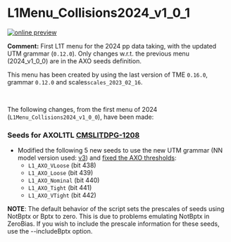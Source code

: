 # L1Menu_Collisions2024_v1_0_1

[![online preview](https://img.shields.io/badge/Online%20preview-click%20here-blue)](https://htmlpreview.github.io/?https://github.com/cms-l1-dpg/L1MenuRun3/blob/master/development/L1Menu_Collisions2024_v1_0_1/L1Menu_Collisions2024_v1_0_1.html)

**Comment:** 
First L1T menu for the 2024 pp data taking, with the updated UTM grammar (`0.12.0`).
Only changes w.r.t. the previous menu (2024_v1_0_0) are in the AXO seeds definition.

This menu has been created by using the last version of TME `0.16.0`, grammar `0.12.0` and scales`scales_2023_02_16`.

<br/>

The following changes, from the first menu of 2024 (`L1Menu_Collisions2024_v1_0_0`), have been made:

### Seeds for AXOL1TL [CMSLITDPG-1208](https://its.cern.ch/jira/browse/CMSLITDPG-1208)
   - Modified the following 5 new seeds to use the new UTM grammar (NN model version used: [v3](https://globaltrigger.web.cern.ch/upgrade/tme/models)) and [fixed the AXO thresholds](https://its.cern.ch/jira/browse/CMSLITDPG-1208?focusedId=6306964&page=com.atlassian.jira.plugin.system.issuetabpanels:comment-tabpanel#comment-6306964): 
      - `L1_AXO_VLoose`  (bit 438)
      - `L1_AXO_Loose`   (bit 439)
      - `L1_AXO_Nominal` (bit 440)
      - `L1_AXO_Tight`   (bit 441)
      - `L1_AXO_VTight`  (bit 442)


**NOTE**: The default behavior of the script sets the prescales of seeds using NotBptx or Bptx to zero. This is due to problems emulating NotBptx in ZeroBias. If you wish to include the prescale information for these seeds, use the --includeBptx option.

